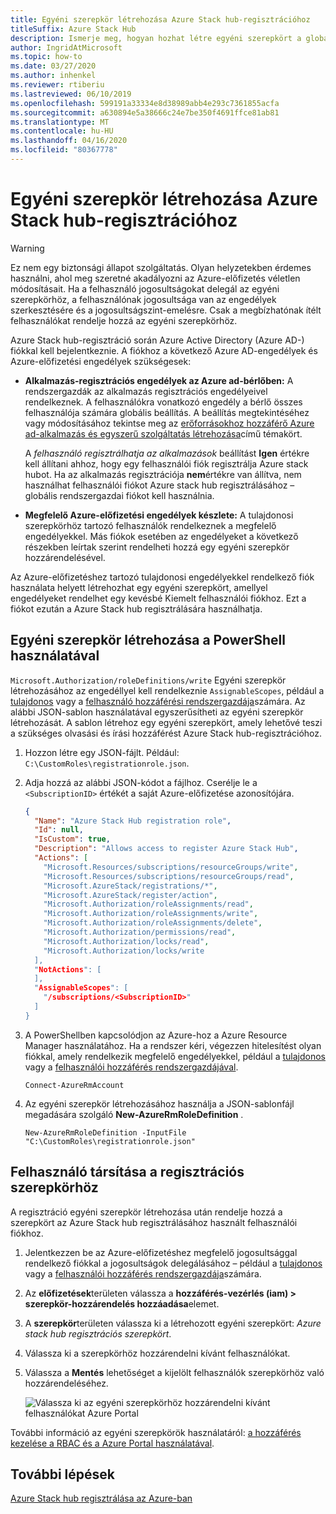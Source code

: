```yaml
---
title: Egyéni szerepkör létrehozása Azure Stack hub-regisztrációhoz
titleSuffix: Azure Stack Hub
description: Ismerje meg, hogyan hozhat létre egyéni szerepkört a globális rendszergazda Azure Stack hub-regisztrációhoz való használatának elkerüléséhez.
author: IngridAtMicrosoft
ms.topic: how-to
ms.date: 03/27/2020
ms.author: inhenkel
ms.reviewer: rtiberiu
ms.lastreviewed: 06/10/2019
ms.openlocfilehash: 599191a33334e8d38989abb4e293c7361855acfa
ms.sourcegitcommit: a630894e5a38666c24e7be350f4691ffce81ab81
ms.translationtype: MT
ms.contentlocale: hu-HU
ms.lasthandoff: 04/16/2020
ms.locfileid: "80367778"
---
```

# <a name="create-a-custom-role-for-azure-stack-hub-registration"></a>Egyéni szerepkör létrehozása Azure Stack hub-regisztrációhoz

> [!WARNING]
> Ez nem egy biztonsági állapot szolgáltatás. Olyan helyzetekben érdemes használni, ahol meg szeretné akadályozni az Azure-előfizetés véletlen módosításait. Ha a felhasználó jogosultságokat delegál az egyéni szerepkörhöz, a felhasználónak jogosultsága van az engedélyek szerkesztésére és a jogosultságszint-emelésre. Csak a megbízhatónak ítélt felhasználókat rendelje hozzá az egyéni szerepkörhöz.

Azure Stack hub-regisztráció során Azure Active Directory (Azure AD-) fiókkal kell bejelentkeznie. A fiókhoz a következő Azure AD-engedélyek és Azure-előfizetési engedélyek szükségesek:

* **Alkalmazás-regisztrációs engedélyek az Azure ad-bérlőben:** A rendszergazdák az alkalmazás regisztrációs engedélyeivel rendelkeznek. A felhasználókra vonatkozó engedély a bérlő összes felhasználója számára globális beállítás. A beállítás megtekintéséhez vagy módosításához tekintse meg az [erőforrásokhoz hozzáférő Azure ad-alkalmazás és egyszerű szolgáltatás létrehozása](/azure/active-directory/develop/howto-create-service-principal-portal#required-permissions)című témakört.

    A *felhasználó regisztrálhatja az alkalmazások* beállítást **Igen** értékre kell állítani ahhoz, hogy egy felhasználói fiók regisztrálja Azure stack hubot. Ha az alkalmazás regisztrációja **nem**értékre van állítva, nem használhat felhasználói fiókot Azure stack hub regisztrálásához – globális rendszergazdai fiókot kell használnia.

* **Megfelelő Azure-előfizetési engedélyek készlete:** A tulajdonosi szerepkörhöz tartozó felhasználók rendelkeznek a megfelelő engedélyekkel. Más fiókok esetében az engedélyeket a következő részekben leírtak szerint rendelheti hozzá egy egyéni szerepkör hozzárendelésével.

Az Azure-előfizetéshez tartozó tulajdonosi engedélyekkel rendelkező fiók használata helyett létrehozhat egy egyéni szerepkört, amellyel engedélyeket rendelhet egy kevésbé Kiemelt felhasználói fiókhoz. Ezt a fiókot ezután a Azure Stack hub regisztrálására használhatja.

## <a name="create-a-custom-role-using-powershell"></a>Egyéni szerepkör létrehozása a PowerShell használatával

`Microsoft.Authorization/roleDefinitions/write` Egyéni szerepkör létrehozásához az engedéllyel kell rendelkeznie `AssignableScopes`, például a [tulajdonos](/azure/role-based-access-control/built-in-roles#owner) vagy a [felhasználó hozzáférési rendszergazdája](/azure/role-based-access-control/built-in-roles#user-access-administrator)számára. Az alábbi JSON-sablon használatával egyszerűsítheti az egyéni szerepkör létrehozását. A sablon létrehoz egy egyéni szerepkört, amely lehetővé teszi a szükséges olvasási és írási hozzáférést Azure Stack hub-regisztrációhoz.

1. Hozzon létre egy JSON-fájlt. Például:  `C:\CustomRoles\registrationrole.json`.
2. Adja hozzá az alábbi JSON-kódot a fájlhoz. Cserélje le a `<SubscriptionID>` értékét a saját Azure-előfizetése azonosítójára.

    ```json
    {
      "Name": "Azure Stack Hub registration role",
      "Id": null,
      "IsCustom": true,
      "Description": "Allows access to register Azure Stack Hub",
      "Actions": [
        "Microsoft.Resources/subscriptions/resourceGroups/write",
        "Microsoft.Resources/subscriptions/resourceGroups/read",
        "Microsoft.AzureStack/registrations/*",
        "Microsoft.AzureStack/register/action",
        "Microsoft.Authorization/roleAssignments/read",
        "Microsoft.Authorization/roleAssignments/write",
        "Microsoft.Authorization/roleAssignments/delete",
        "Microsoft.Authorization/permissions/read",
        "Microsoft.Authorization/locks/read",
        "Microsoft.Authorization/locks/write
      ],
      "NotActions": [
      ],
      "AssignableScopes": [
        "/subscriptions/<SubscriptionID>"
      ]
    }
    ```

3. A PowerShellben kapcsolódjon az Azure-hoz a Azure Resource Manager használatához. Ha a rendszer kéri, végezzen hitelesítést olyan fiókkal, amely rendelkezik megfelelő engedélyekkel, például a [tulajdonos](/azure/role-based-access-control/built-in-roles#owner) vagy a [felhasználói hozzáférés rendszergazdájával](/azure/role-based-access-control/built-in-roles#user-access-administrator).

    ```azurepowershell
    Connect-AzureRmAccount
    ```

4. Az egyéni szerepkör létrehozásához használja a JSON-sablonfájl megadására szolgáló **New-AzureRmRoleDefinition** .

    ``` azurepowershell
    New-AzureRmRoleDefinition -InputFile "C:\CustomRoles\registrationrole.json"
    ```

## <a name="assign-a-user-to-registration-role"></a>Felhasználó társítása a regisztrációs szerepkörhöz

A regisztráció egyéni szerepkör létrehozása után rendelje hozzá a szerepkört az Azure Stack hub regisztrálásához használt felhasználói fiókhoz.

1. Jelentkezzen be az Azure-előfizetéshez megfelelő jogosultsággal rendelkező fiókkal a jogosultságok delegálásához – például a [tulajdonos](/azure/role-based-access-control/built-in-roles#owner) vagy a [felhasználói hozzáférés rendszergazdája](/azure/role-based-access-control/built-in-roles#user-access-administrator)számára.
2. Az **előfizetések**területen válassza a **hozzáférés-vezérlés (iam) > szerepkör-hozzárendelés hozzáadása**elemet.
3. A **szerepkör**területen válassza ki a létrehozott egyéni szerepkört: *Azure stack hub regisztrációs szerepkört*.
4. Válassza ki a szerepkörhöz hozzárendelni kívánt felhasználókat.
5. Válassza a **Mentés** lehetőséget a kijelölt felhasználók szerepkörhöz való hozzárendeléséhez.

    ![Válassza ki az egyéni szerepkörhöz hozzárendelni kívánt felhasználókat Azure Portal](media/azure-stack-registration-role/assign-role.png)

További információ az egyéni szerepkörök használatáról: [a hozzáférés kezelése a RBAC és a Azure Portal használatával](/azure/role-based-access-control/role-assignments-portal).

## <a name="next-steps"></a>További lépések

[Azure Stack hub regisztrálása az Azure-ban](azure-stack-registration.md)
